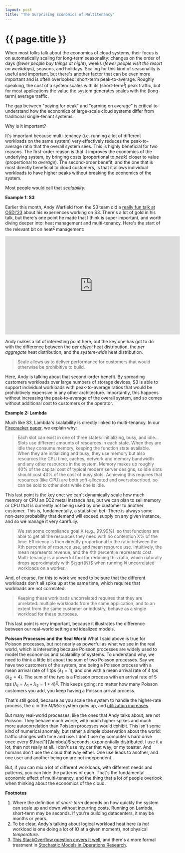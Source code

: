 ```yaml
---
layout: post
title: "The Surprising Economics of Multitenancy"
---
```


{{ page.title }}
================

<p class="meta"></p>

<script src="https://polyfill.io/v3/polyfill.min.js?features=es6"></script>
<script>
  MathJax = {
    tex: {inlineMath: [['$', '$'], ['\\(', '\\)']]}
  };
</script>
<script id="MathJax-script" async src="https://cdn.jsdelivr.net/npm/mathjax@3/es5/tex-mml-chtml.js"></script>

When most folks talk about the economics of cloud systems, their focus is on automatically scaling for long-term seasonality: changes on the order of days (*fewer people buy things at night*), weeks (*fewer people visit the resort on weekdays*), seasons, and holidays. Scaling for this kind of seasonality is useful and important, but there's another factor that can be even more important and is often overlooked: short-term peak-to-average. Roughly speaking, the cost of a system scales with its (short-term<sup>[1](#foot1)</sup>) peak traffic, but for most applications the value the system generates scales with the (long-term) average traffic.

The gap between "paying for peak" and "earning on average" is critical to understand how the economics of large-scale cloud systems differ from traditional single-tenant systems.

Why is it important? 

It's important because multi-tenancy (i.e. running a lot of different workloads on the same system) very effectively reduces the peak-to-average ratio that the overall system sees. This is highly beneficial for two reasons. The first-order reason is that it improves the economics of the underlying system, by bringing costs (proportional to *peak*) closer to value (propertional to *average*). The second-order benefit, and the one that is most directly beneficial to cloud customers, is that it allows individual workloads to have higher peaks without breaking the economics of the system.

Most people would call that *scalability*.

**Example 1: S3**

Earlier this month, Andy Warfield from the S3 team did a [really fun talk at OSDI'23](https://www.youtube.com/watch?v=sc3J4McebHE&t=1282s) about his experiences working on S3. There's a lot of gold in his talk, but there's one point he made that I think is super important, and worth diving deeper into: heat management and multi-tenancy. Here's the start of the relevant bit on heat<sup>[2](#foot2)</sup> management:

<iframe width="560" height="315" src="https://www.youtube-nocookie.com/embed/sc3J4McebHE?start=1282" title="YouTube video player" frameborder="0" allow="accelerometer; autoplay; clipboard-write; encrypted-media; gyroscope; picture-in-picture; web-share" allowfullscreen></iframe>

Andy makes a lot of interesting point here, but the key one has got to do with the difference between the *per object* heat distribution, the *per aggregate* heat distribution, and the *system-wide* heat distribution.

> Scale allows us to deliver performance for customers that would otherwise be prohibitive to build.

Here, Andy is talking about that second-order benefit. By spreading customers workloads over large numbers of storage devices, S3 is able to support individual workloads with peak-to-average ratios that would be prohibitively expensive in any other architecture. Importantly, this happens without increasing the peak-to-average of the overall system, and so comes without additional cost to customers or the operator.

**Example 2: Lambda**

Much like S3, Lambda's scalability is directly linked to multi-tenancy. In our [Firecracker paper](https://www.usenix.org/system/files/nsdi20-paper-agache.pdf), we explain why:

> Each slot can exist in one of three states: initializing, busy,
and idle... Slots use different amounts
of resources in each state. When they are idle they consume
memory, keeping the function state available. When they are
initializing and busy, they use memory but also resources like
CPU time, caches, network and memory bandwidth and any
other resources in the system. Memory makes up roughly
40% of the capital cost of typical modern server designs, so
idle slots should cost 40% of the cost of busy slots. Achieving
this requires that resources (like CPU) are both soft-allocated
and oversubscribed, so can be sold to other slots while one is
idle.

This last point is the key one: we can't dynamically scale how much memory or CPU an EC2 metal instance has, but we can plan to sell memory or CPU that is currently not being used by one customer to another customer. This is, fundamentally, a statistical bet. There is always some non-zero probability that demand will exceed supply on any given instance, and so we manage it very carefully.

> We set some compliance goal X (e.g., 99.99%), so that functions
are able to get all the resources they need with no contention
X% of the time. Efficiency is then directly proportional to the
ratio between the Xth percentile of resource use, and mean
resource use. Intuitively, the mean represents revenue, and the
Xth percentile represents cost. Multi-tenancy is a powerful
tool for reducing this ratio, which naturally drops approximately with $\sqrt{N}$ when running $N$ uncorrelated workloads on
a worker.

And, of course, for this to work we need to be sure that the different workloads don't all spike up at the same time, which requires that workloads are not correlated.

> Keeping these workloads uncorrelated requires that
they are unrelated: multiple workloads from the same application, and to an extent from the same customer or industry,
behave as a single workload for these purposes.

This last point is very important, because it illustrates the difference between our real-world setting and idealized models.

**Poisson Processes and the Real World**
What I said above is true for Poisson processes, but not nearly as powerful as what we see in the real world, which is interesting because Poisson processes are widely used to model the economics and scalability of systems. To understand why, we need to think a little bit about the sum of two Poisson processes. Say we have two customers of the system, one being a Poisson process with a mean arrival rate of 1 tps ($\lambda_1 = 1$), and one with a mean arrival rate of 4 tps ($\lambda_2 = 4$). The sum of the two is a Poisson process with an arrival rate of 5 tps ($\lambda_t = \lambda_1 + \lambda_2 = 1 + 4$)<sup>[3](#foot3)</sup>. This keeps going: no matter how many Poisson customers you add, you keep having a Poisson arrival process.

That's still good, because as you scale the system to handle the higher-rate process, the $c$ in the *M/M/c* system goes up, and [utilization increases](https://brooker.co.za/blog/2020/08/06/erlang.html).

But many real-world processes, like the ones that Andy talks about, are not Poisson. They behave much worse, with much higher spikes and much more autocorrelation than Poisson processes would exhibit. This isn't some kind of numerical anomaly, but rather a simple observation about the world: traffic changes with time and use. I don't use my computer's hard drive once every $\frac{1}{\lambda}$ seconds, exponentially distributed. I use it a lot, then not really at all. I don't use my car that way, or my toaster. And humans don't use the cloud that way either. One use leads to another, and one user and another being on are not independent.

But, if you can mix a lot of different workloads, with different needs and patterns, you can hide the patterns of each. That's the fundamental economic effect of multi-tenancy, and the thing that a lot of people overlook when thinking about the economics of the cloud.

**Footnotes**

1. <a name="foot1"></a> Where the definition of *short-term* depends on how quickly the system can scale up and down without incurring costs. Running on Lambda, short-term may be seconds. If you're building datacenters, it may be months or years.
2. <a name="foot2"></a> To be clear, Andy's talking about logical workload heat here (a *hot* workload is one doing a lot of IO at a given moment), not physical *temperature*.
3. <a name="foot3"></a> [This StackOverflow question covers it well](https://math.stackexchange.com/questions/4446957/prove-sum-of-two-independent-poisson-processes-is-another-poisson-process), and there's a more formal treatment in [Stochastic Models in Operations Research](https://www.amazon.com/Stochastic-Models-Operations-Research-Vol/dp/0486432599).